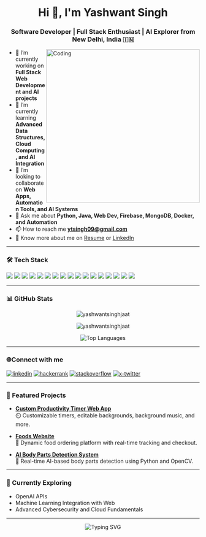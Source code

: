 <h1 align="center">Hi 👋, I'm Yashwant Singh</h1>
<h3 align="center">Software Developer | Full Stack Enthusiast | AI Explorer from New Delhi, India 🇮🇳</h3>

<img align="right" alt="Coding" width="400" src="https://cdn.dribbble.com/users/1162077/screenshots/3848914/media/320984a9ca58b3c73274c9259ecf6de8.gif">

- 🔭 I’m currently working on **Full Stack Web Development and AI projects**
- 🌱 I’m currently learning **Advanced Data Structures, Cloud Computing, and AI Integration**
- 👯 I’m looking to collaborate on **Web Apps, Automation Tools, and AI Systems**
- 💬 Ask me about **Python, Java, Web Dev, Firebase, MongoDB, Docker, and Automation**
- 📫 How to reach me **ytsingh09@gmail.com**
- 📄 Know more about me on [Resume](https://github.com/yashwantsinghjaat) or [LinkedIn](https://linkedin.com/in/yashwantsinghjaat)

---

### 🛠️ Tech Stack

<p align="left">
  <img src="https://img.shields.io/badge/Python-3776AB?style=for-the-badge&logo=python&logoColor=white"/> 
  <img src="https://img.shields.io/badge/Java-ED8B00?style=for-the-badge&logo=java&logoColor=white"/> 
  <img src="https://img.shields.io/badge/C-00599C?style=for-the-badge&logo=c&logoColor=white"/>
  <img src="https://img.shields.io/badge/HTML5-E34F26?style=for-the-badge&logo=html5&logoColor=white"/> 
  <img src="https://img.shields.io/badge/CSS3-1572B6?style=for-the-badge&logo=css3&logoColor=white"/> 
  <img src="https://img.shields.io/badge/JavaScript-F7DF1E?style=for-the-badge&logo=javascript&logoColor=black"/> 
  <img src="https://img.shields.io/badge/Node.js-339933?style=for-the-badge&logo=nodedotjs&logoColor=white"/>
  <img src="https://img.shields.io/badge/WordPress-21759B?style=for-the-badge&logo=wordpress&logoColor=white"/>
  <img src="https://img.shields.io/badge/Firebase-ffca28?style=for-the-badge&logo=firebase&logoColor=black"/>
  <img src="https://img.shields.io/badge/MongoDB-47A248?style=for-the-badge&logo=mongodb&logoColor=white"/>
  <img src="https://img.shields.io/badge/Docker-2496ED?style=for-the-badge&logo=docker&logoColor=white"/>
  <img src="https://img.shields.io/badge/GitHub-100000?style=for-the-badge&logo=github&logoColor=white"/>
  <img src="https://img.shields.io/badge/VS%20Code-007ACC?style=for-the-badge&logo=visual-studio-code&logoColor=white"/>
  <img src="https://img.shields.io/badge/Anaconda-44A833?style=for-the-badge&logo=anaconda&logoColor=white"/>
  <img src="https://img.shields.io/badge/Numpy-013243?style=for-the-badge&logo=numpy&logoColor=white"/>
  <img src="https://img.shields.io/badge/Figma-F24E1E?style=for-the-badge&logo=figma&logoColor=white"/>
  <img src="https://img.shields.io/badge/Canva-00C4CC?style=for-the-badge&logo=canva&logoColor=white"/>
</p>

---

### 📊 GitHub Stats

<p align="center">
  <img src="https://github-readme-stats.vercel.app/api?username=yashwantsinghjaat&show_icons=true&theme=radical" alt="yashwantsinghjaat"/>
</p>
<p align="center">
  <img src="https://github-readme-streak-stats.herokuapp.com/?user=yashwantsinghjaat&theme=radical" alt="yashwantsinghjaat"/>
</p>
<p align="center">
  <img src="https://github-readme-stats.vercel.app/api/top-langs/?username=yashwantsinghjaat&layout=compact&theme=radical" alt="Top Languages"/>
</p>

---

### 🌐Connect with me

<p align="left">
<a href="https://linkedin.com/in/yashwantsinghjaat" target="blank"><img align="center" src="https://img.shields.io/badge/LinkedIn-0077B5?style=for-the-badge&logo=linkedin&logoColor=white" alt="linkedin" /></a>
<a href="https://hackerrank.com/ytsingh09" target="blank"><img align="center" src="https://img.shields.io/badge/HackerRank-2EC866?style=for-the-badge&logo=HackerRank&logoColor=white" alt="hackerrank" /></a>
<a href="https://stackoverflow.com/users/27318664/yashwant-singh" target="blank"><img align="center" src="https://img.shields.io/badge/StackOverflow-FE7A16?style=for-the-badge&logo=stackoverflow&logoColor=white" alt="stackoverflow" /></a>
<a href="https://x.com/yt_singhh" target="blank"><img align="center" src="https://img.shields.io/badge/X-000000?style=for-the-badge&logo=twitter&logoColor=white" alt="x-twitter" /></a>
</p>

---

### 🚀 Featured Projects

- **[Custom Productivity Timer Web App](https://github.com/yashwantsinghjaat)**  
  ⏲️ Customizable timers, editable backgrounds, background music, and more.

- **[Foods Website](https://github.com/yashwantsinghjaat)**  
  🍔 Dynamic food ordering platform with real-time tracking and checkout.

- **[AI Body Parts Detection System](https://github.com/yashwantsinghjaat)**  
  🧠 Real-time AI-based body parts detection using Python and OpenCV.

---

### 🧠 Currently Exploring

- OpenAI APIs
- Machine Learning Integration with Web
- Advanced Cybersecurity and Cloud Fundamentals

---

<p align="center">
  <img src="https://readme-typing-svg.demolab.com?font=Fira+Code&size=24&pause=1000&color=09F7F7&width=435&lines=Thanks+for+visiting!+Connect+with+me+%F0%9F%91%8B" alt="Typing SVG" />
</p>
